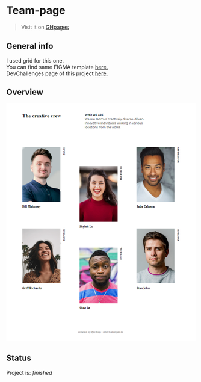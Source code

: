 # Team-page
> Visit it on [GHpages](https://ic3top.github.io/devChallenges/my-team-page-master/solution/src/)


## General info
I used grid for this one.  
You can find same FIGMA template [here.](https://www.figma.com/file/F8d1qJsorEdY47N74HLxQ4/team-page-challenge?node-id=1%3A40)  
DevChallenges page of this project [here.](https://devchallenges.io/solutions/6hmzbGcbWNwK6RuFPFbF)


## Overview
![demo of the web-page](./screenshots/demo.png)


## Status
Project is: _finished_
